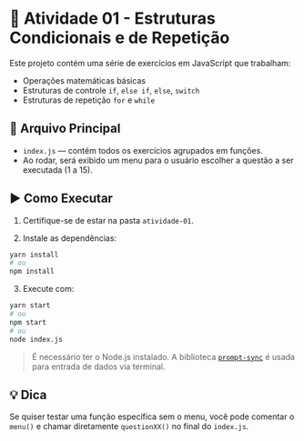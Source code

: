 # 📘 Atividade 01 - Estruturas Condicionais e de Repetição

Este projeto contém uma série de exercícios em JavaScript que trabalham:

- Operações matemáticas básicas
- Estruturas de controle `if`, `else if`, `else`, `switch`
- Estruturas de repetição `for` e `while`

## 📁 Arquivo Principal

- `index.js` — contém todos os exercícios agrupados em funções.
- Ao rodar, será exibido um menu para o usuário escolher a questão a ser executada (1 a 15).

## ▶️ Como Executar

1. Certifique-se de estar na pasta `atividade-01`.

2. Instale as dependências:

```bash
yarn install
# ou
npm install
```

3. Execute com:

```bash
yarn start
# ou
npm start
# ou
node index.js
```

> É necessário ter o Node.js instalado. A biblioteca [`prompt-sync`](https://www.npmjs.com/package/prompt-sync) é usada para entrada de dados via terminal.

## 💡 Dica

Se quiser testar uma função específica sem o menu, você pode comentar o `menu()` e chamar diretamente `questionXX()` no final do `index.js`.
